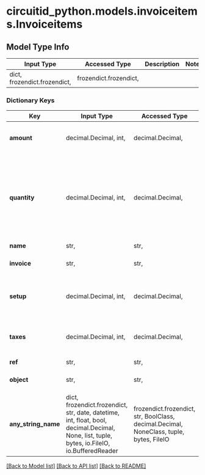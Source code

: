 # circuitid_python.models.invoiceitems.Invoiceitems

## Model Type Info
Input Type | Accessed Type | Description | Notes
------------ | ------------- | ------------- | -------------
dict, frozendict.frozendict,  | frozendict.frozendict,  |  | 

### Dictionary Keys
Key | Input Type | Accessed Type | Description | Notes
------------ | ------------- | ------------- | ------------- | -------------
**amount** | decimal.Decimal, int,  | decimal.Decimal,  |  | value must be a 32 bit integer
**quantity** | decimal.Decimal, int,  | decimal.Decimal,  |  | if omitted the server will use the default value of 1value must be a 32 bit integer
**name** | str,  | str,  |  | 
**invoice** | str,  | str,  | ObjectId (unique 12 bytes ID) | 
**setup** | decimal.Decimal, int,  | decimal.Decimal,  |  | [optional] value must be a 32 bit integer
**taxes** | decimal.Decimal, int,  | decimal.Decimal,  |  | [optional] value must be a 32 bit integer
**ref** | str,  | str,  |  | [optional] 
**object** | str,  | str,  | ObjectId (unique 12 bytes ID) | [optional] 
**any_string_name** | dict, frozendict.frozendict, str, date, datetime, int, float, bool, decimal.Decimal, None, list, tuple, bytes, io.FileIO, io.BufferedReader | frozendict.frozendict, str, BoolClass, decimal.Decimal, NoneClass, tuple, bytes, FileIO | any string name can be used but the value must be the correct type | [optional]

[[Back to Model list]](../../README.md#documentation-for-models) [[Back to API list]](../../README.md#documentation-for-api-endpoints) [[Back to README]](../../README.md)

